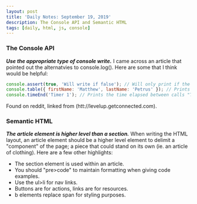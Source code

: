 ```yaml
---
layout: post
title: 'Daily Notes: September 19, 2019'
description: The Console API and Semantic HTML
tags: [daily, html, js, console]
---
```


### The Console API

_**Use the appropriate type of console write.**_ I came across an article that pointed out the alternatvies to console.log(). Here are some that I think would be helpful:

```js
console.assert(true, 'Will write if false'); // Will only print if the first arg is false.
console.table({ firstName: 'Matthew', lastName: 'Petrus' }); // Prints a pretty table of the object key:value pairs. console.time("Timer 1");
console.timeEnd('Timer 1'); // Prints the time elapsed between calls "Timer 1: 20ms"
```

Found on reddit, linked from (htt://levelup.getconnected.com).

### Semantic HTML

_**The article element is higher level than a section.**_ When writing the HTML layout, an article element should be a higher level element to delimit a "component" of the page; a piece that could stand on its own (ie. an article of clothing). Here are a few other highlights:

- The section element is used within an article.
- You should "pre>code" to maintain formatting when giving code examples.
- Use the ul>li for nav links.
- Buttons are for actions, links are for resources.
- b elements replace span for styling purposes.
